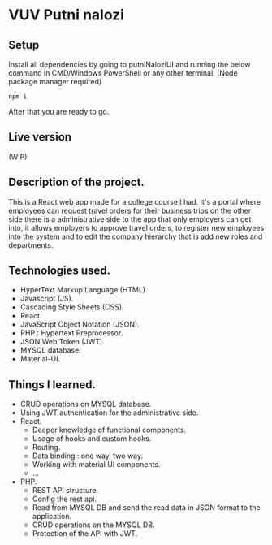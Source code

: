 # VUV Putni nalozi
## Setup 
Install all dependencies by going to putniNaloziUI and running the below command in CMD/Windows PowerShell or any other terminal. (Node package manager required)
```
npm i
```
After that you are ready to go.
## Live version
(WIP)
## Description of the project.
This is a React web app made for a college course I had. It's a portal where employees can request travel orders for their business trips on the other side there is a administrative side to the app that only employers can get into, it allows employers to approve travel orders, to register new employees into the system and to edit the company hierarchy that is add new roles and departments.
## Technologies used.
* HyperText Markup Language (HTML).
* Javascript (JS).
* Cascading Style Sheets (CSS).
* React.
* JavaScript Object Notation (JSON).
* PHP : Hypertext Preprocessor.
* JSON Web Token (JWT).
* MYSQL database.
* Material-UI.
## Things I learned.
* CRUD operations on MYSQL database.
* Using JWT authentication for the administrative side.
* React.
  * Deeper knowledge of functional components.
  * Usage of hooks and custom hooks.
  * Routing.
  * Data binding : one way, two way.
  * Working with material UI components.
  * ...
* PHP.
  * REST API structure.
  * Config the rest api.
  * Read from MYSQL DB and send the read data in JSON format to the application.
  * CRUD operations on the MYSQL DB.
  * Protection of the API with JWT.

